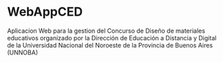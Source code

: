 # WebAppCED
Aplicacion Web para la gestion del Concurso de Diseño de materiales educativos organizado por la Dirección de Educación a Distancia y Digital de la Universidad Nacional del Noroeste de la Provincia de Buenos Aires (UNNOBA)
